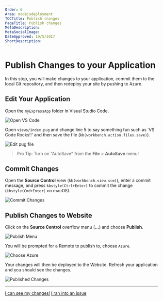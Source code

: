 ```yaml
---
Order: 6
Area: nodejsdeployment
TOCTitle: Publish changes
PageTitle: Publish changes
MetaDescription:
MetaSocialImage:
DateApproved: 10/5/2017
ShortDescription:
---
```

# Publish Changes to your Application

In this step, you will make changes to your application, commit them to the local Git repository, and then redeploy your site by pushing to Azure.

## Edit Your Application

Open the `myExpressApp` folder in Visual Studio Code.

![Open VS Code](/images/nodejs-deployment/openvscode.png)

Open `views/index.pug` and change line 5 to say something fun such as 'VS Code Rocks!!' and then save the file (`kb(workbench.action.files.save)`).

![Edit pug file](/images/nodejs-deployment/editpugfile.png)

> Pro Tip: Turn on "AutoSave" from the **File** > **AutoSave** menu!

## Commit Changes

Open the **Source Control** view (`kb(workbench.view.scm)`), enter a commit message, and press `kbstyle(Ctrl+Enter)` to commit the change (`kbstyle(Cmd+Enter)` on macOS).

![Commit Changes](/images/nodejs-deployment/commitchanges.png)

## Publish Changes to Website

Click on the **Source Control** overflow menu (**...**) and choose **Publish**.

![Publish Menu](/images/nodejs-deployment/publishmenu.png)

You will be prompted for a Remote to publish to, choose `Azure`.

![Choose Azure](/images/nodejs-deployment/chooseazure.png)

Your changes will then be deployed to the Website. Refresh your application and you should see the changes.

![Published Changes](/images/nodejs-deployment/vscoderocks.png)

----

<a class="tutorial-next-btn" href="/tutorials/nodejs-deployment/extensions">I can see my changes!</a> <a class="tutorial-feedback-btn" onclick="reportIssue('node-deployment', 'publishing-changes')" href="javascript:void(0)">I ran into an issue</a>